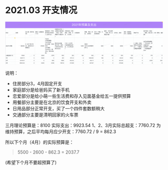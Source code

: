 # 2021.03 开支情况

![Mar](images/2021-mar.png)

说明：

- 住房部分3，4月固定开支
- 家庭部分是给爸妈买了新手机
- 恋爱部分是给小萌一些生活费和存入见面基金给五一提供预算
- 用餐部分主要是在北京的饮食开支和外卖
- 日用品部分正常开支，买了一个四件套数额稍大
- 交通部分主要是清明回家的火车票

三月理论预算是：8100
实际支出：9923.54
1、2、3月实际总超支：7760.72
为维持预算，之后平均每月应少开支：7760.72 / 9 = 862.3

所以下个月（4月）的实际预算是：

> 5500 - 2600 - 862.3 = 2037.7

(希望下个月不要超预算了)
